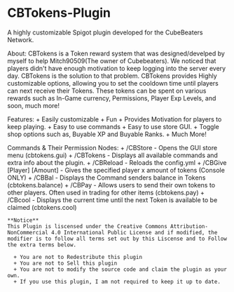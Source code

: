 # CBTokens-Plugin
A highly customizable Spigot plugin developed for the CubeBeaters Network.

About:
  CBTokens is a Token reward system that was designed/develped by myself to help Mitch90509(The owner of  Cubebeaters). We noticed that players didn't have enough motivation to keep logging into the server every day. CBTokens is the solution to that problem. CBTokens provides Highly customizable options, allowing you to set the cooldown time until players can next receive their Tokens. These tokens can be spent on various rewards such as In-Game currency, Permissions, Player Exp Levels, and soon, much more!

Features:
    + Easily customizable
    + Fun
    + Provides Motivation for players to keep playing.
    + Easy to use commands
    + Easy to use store GUI.
    + Toggle shop options such as, Buyable XP and Buyable Ranks.
    + Much More!

Commands & Their Permission Nodes:
    + /CBStore - Opens the GUI store menu (cbtokens.gui)
    + /CBTokens - Displays all available commands and extra info about the plugin.
    + /CBReload - Reloads the config.yml
    + /CBGive [Player] [Amount] - Gives the specified player x amount of tokens (Console ONLY)
    + /CBBal - Displays the Command senders balance in Tokens (cbtokens.balance)
    + /CBPay - Allows users to send their own tokens to other players. Often used in trading for other items                        (cbtokens.pay)
    + /CBcool - Displays the current time until the next Token is available to be claimed (cbtokens.cool)
    
    **Notice**
    This Plugin is liscensed under the Creative Commons Attribution-NonCommercial 4.0 International Public License and if modified, the modifier is to follow all terms set out by this Liscense and to Follow the extra terms below.
    
      + You are not to Redestribute this plugin
      + You are not to Sell this plugin
      + You are not to modify the source code and claim the plugin as your own.
      + If you use this plugin, I am not required to keep it up to date.

